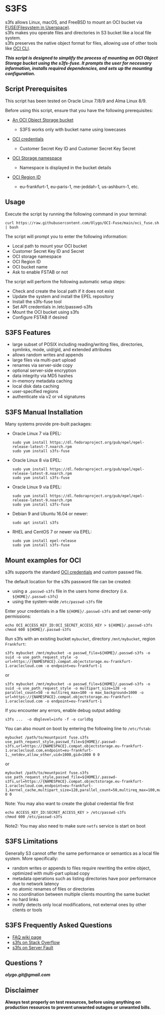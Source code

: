 # S3FS

s3fs allows Linux, macOS, and FreeBSD to mount an OCI bucket via [FUSE(Filesystem in Userspace)](https://github.com/libfuse/libfuse).  
s3fs makes you operate files and directories in S3 bucket like a local file system.  
s3fs preserves the native object format for files, allowing use of other tools like [OCI CLI](https://github.com/oracle/oci-cli).  

***This script is designed to simplify the process of mounting an OCI Object Storage bucket using the s3fs-fuse. It prompts the user for necessary information, installs required dependencies, and sets up the mounting configuration.***

## Script Prerequisites

This script has been tested on Oracle Linux 7/8/9 and Alma Linux 8/9.

Before using this script, ensure that you have the following prerequisites:

- [An OCI Object Storage bucket](https://docs.public.oneportal.content.oci.oraclecloud.com/en-us/iaas/Content/Object/Tasks/managingbuckets_topic-To_create_a_bucket.htm)
	- S3FS works only with bucket name using lowecases 

- [OCI credentials](https://docs.oracle.com/en-us/iaas/Content/Identity/Tasks/managingcredentials.htm#Working2)
	- Customer Secret Key ID and Customer Secret Key Secret

- [OCI Storage namespace](https://docs.oracle.com/en-us/iaas/Content/Object/Tasks/understandingnamespaces.htm)
	- Namespace is displayed in the bucket details 

- [OCI Region ID](https://docs.oracle.com/en-us/iaas/Content/General/Concepts/regions.htm) 
	- eu-frankfurt-1, eu-paris-1, me-jeddah-1, us-ashburn-1, etc.

## Usage

Execute the script by running the following command in your terminal:

	
	curl https://raw.githubusercontent.com/Olygo/OCI-Fuse/main/oci_fuse.sh | bash

The script will prompt you to enter the following information:

- Local path to mount your OCI bucket
- Customer Secret Key ID and Secret
- OCI storage namespace
- OCI Region ID
- OCI bucket name
- Ask to enable FSTAB or not

The script will perform the following automatic setup steps:

- Check and create the local path if it does not exist
- Update the system and install the EPEL repository
- Install the s3fs-fuse tool
- Set API credentials in /etc/passwd-s3fs
- Mount the OCI bucket using s3fs
- Configure FSTAB if desired


## S3FS Features

* large subset of POSIX including reading/writing files, directories, symlinks, mode, uid/gid, and extended attributes
* allows random writes and appends
* large files via multi-part upload
* renames via server-side copy
* optional server-side encryption
* data integrity via MD5 hashes
* in-memory metadata caching
* local disk data caching
* user-specified regions
* authenticate via v2 or v4 signatures

## S3FS Manual Installation

Many systems provide pre-built packages:

* Oracle Linux 7 via EPEL:

  ```
  sudo yum install https://dl.fedoraproject.org/pub/epel/epel-release-latest-7.noarch.rpm
  sudo yum install s3fs-fuse
  ```

* Oracle Linux 8 via EPEL:

  ```
  sudo yum install https://dl.fedoraproject.org/pub/epel/epel-release-latest-8.noarch.rpm
  sudo yum install s3fs-fuse
  ```

* Oracle Linux 9 via EPEL:

  ```
  sudo yum install https://dl.fedoraproject.org/pub/epel/epel-release-latest-9.noarch.rpm
  sudo yum install s3fs-fuse
  ```

* Debian 9 and Ubuntu 16.04 or newer:

  ```
  sudo apt install s3fs
  ```

* RHEL and CentOS 7 or newer via EPEL:

  ```
  sudo yum install epel-release
  sudo yum install s3fs-fuse
  ```

## Mount examples for OCI

s3fs supports the standard
[OCI credentials](https://docs.oracle.com/en-us/iaas/Content/Identity/Tasks/managingcredentials.htm#Working2) and custom passwd file.

The default location for the s3fs password file can be created:

* using a `.passwd-s3fs` file in the users home directory (i.e. `${HOME}/.passwd-s3fs`)
* using the system-wide `/etc/passwd-s3fs` file

Enter your credentials in a file `${HOME}/.passwd-s3fs` and set
owner-only permissions:

```
echo OCI_ACCESS_KEY_ID:OCI_SECRET_ACCESS_KEY > ${HOME}/.passwd-s3fs
chmod 600 ${HOME}/.passwd-s3fs
```

Run s3fs with an existing bucket `mybucket`, directory `/mnt/mybucket`, region `Frankfurt`:

```
s3fs mybucket /mnt/mybucket -o passwd_file=${HOME}/.passwd-s3fs -o suid -o use_path_request_style -o url=https://{NAMESPACE}.compat.objectstorage.eu-frankfurt-1.oraclecloud.com -o endpoint=eu-frankfurt-1 
```

or

```
s3fs mybucket /mnt/mybucket -o passwd_file=${HOME}/.passwd-s3fs -o suid -o use_path_request_style -o multipart_size=128 -o parallel_count=50 -o multireq_max=100 -o max_background=1000 -o url=https://{NAMESPACE}.compat.objectstorage.eu-frankfurt-1.oraclecloud.com -o endpoint=eu-frankfurt-1 
```

If you encounter any errors, enable debug output adding:

```
s3fs ...  -o dbglevel=info -f -o curldbg
```

You can also mount on boot by entering the following line to `/etc/fstab`:

```
mybucket /path/to/mountpoint fuse.s3fs use_path_request_style,passwd_file=${HOME}/.passwd-s3fs,url=https://{NAMESPACE}.compat.objectstorage.eu-frankfurt-1.oraclecloud.com,endpoint=eu-frankfurt-1,_netdev,allow_other,uid=1000,gid=1000 0 0
```
or

```
mybucket /path/to/mountpoint fuse.s3fs use_path_request_style,passwd_file=${HOME}/.passwd-s3fs,url=https://{NAMESPACE}.compat.objectstorage.eu-frankfurt-1.oraclecloud.com,endpoint=eu-frankfurt-1,kernel_cache,multipart_size=128,parallel_count=50,multireq_max=100,max_background=1000,_netdev,allow_other,uid=1000,gid=1000 0 0
```

Note: You may also want to create the global credential file first

```
echo ACCESS_KEY_ID:SECRET_ACCESS_KEY > /etc/passwd-s3fs
chmod 600 /etc/passwd-s3fs
```

Note2: You may also need to make sure `netfs` service is start on boot

## S3FS Limitations

Generally S3 cannot offer the same performance or semantics as a local file system.  More specifically:

* random writes or appends to files require rewriting the entire object, optimized with multi-part upload copy
* metadata operations such as listing directories have poor performance due to network latency
* no atomic renames of files or directories
* no coordination between multiple clients mounting the same bucket
* no hard links
* inotify detects only local modifications, not external ones by other clients or tools

## S3FS Frequently Asked Questions

* [FAQ wiki page](https://github.com/s3fs-fuse/s3fs-fuse/wiki/FAQ)
* [s3fs on Stack Overflow](https://stackoverflow.com/questions/tagged/s3fs)
* [s3fs on Server Fault](https://serverfault.com/questions/tagged/s3fs)

## Questions ?
**_olygo.git@gmail.com_**


## Disclaimer
**Always test properly on test resources, before using anything on production resources to prevent unwanted outages or unwanted bills.**